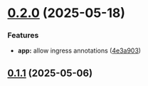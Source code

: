 # [0.2.0](https://git.gitea.svc.alrest.xeserv.us/xe/yoke-stuff/compare/v0.1.1...v0.2.0) (2025-05-18)

### Features

- **app:** allow ingress annotations ([4e3a903](https://git.gitea.svc.alrest.xeserv.us/xe/yoke-stuff/commit/4e3a903d3aeb59a484167019561e7c378aef38de))

## [0.1.1](https://git.gitea.svc.alrest.xeserv.us/xe/yoke-stuff/compare/v0.1.0...v0.1.1) (2025-05-06)
